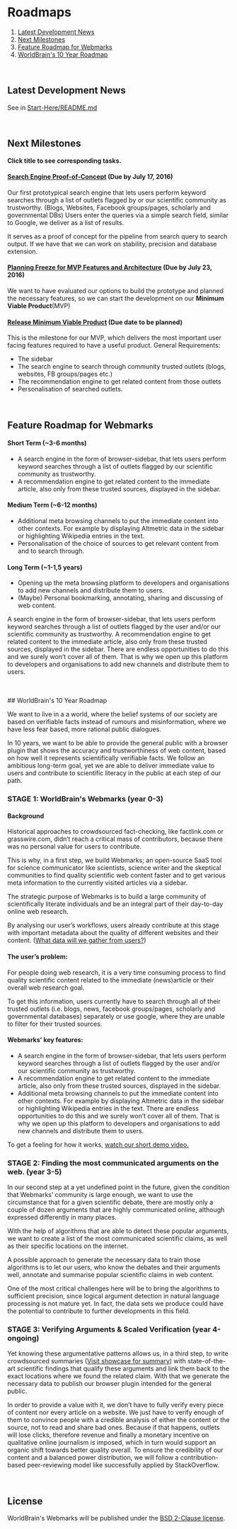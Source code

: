 # Roadmaps


1. [Latest Development News](https://github.com/WorldBrain/START-HERE/blob/master/ROADMAPS.md#latest-development-news)
2. [Next Milestones](https://github.com/WorldBrain/START-HERE/blob/master/ROADMAPS.md#next-milestones)
2. [Feature Roadmap for Webmarks](https://github.com/WorldBrain/START-HERE/blob/master/ROADMAPS.md#feature-roadmap-for-webmarks)
3. [WorldBrain's 10 Year Roadmap](https://github.com/WorldBrain/START-HERE/blob/master/ROADMAPS.md#worldbrains-10-year-roadmap)

<br>

## Latest Development News

See in [Start-Here/README.md](https://github.com/WorldBrain/START-HERE/blob/master/README.md#latest-development-news)

<br>


## Next Milestones

**Click title to see corresponding tasks.**

#### [Search Engine Proof-of-Concept](https://github.com/WorldBrain/Webmarks/milestones/Search%20Prototype) (Due by July 17, 2016)

Our first prototypical search engine that lets users perform keyword searches through a list of outlets flagged by or our scientific community as trustworthy. (Blogs, Websites, Facebook groups/pages, scholarly and governmental DBs)
Users enter the queries via a simple search field, similar to Google, we deliver as a list of results. 

It serves as a proof of concept for the pipeline from search query to search output.
If we have that we can work on stability, precision and database extension.
 

#### [Planning Freeze for MVP Features and Architecture](https://github.com/WorldBrain/Webmarks/milestones/Planning%20Freeze%20for%20MVP) (Due by July 23, 2016)
We want to have evaluated our options to build the prototype and planned the necessary features, so we can start the development on our **Minimum Viable Product**(MVP)

#### [Release Minimum Viable Product](https://github.com/WorldBrain/Webmarks/milestones/Minimum%20Viable%20Product) (Due date to be planned)
This is the milestone for our MVP, which delivers the most important user facing features required to have a useful product.
General Requirements:
 - The sidebar
 - The search engine to search through community trusted outlets (blogs, websites, FB groups/pages etc.)
 - The recommendation engine to get related content from those outlets
 - Personalisation of searched outlets.

<br>

## Feature Roadmap for Webmarks

#### Short Term (~3-6 months)

 - A search engine in the form of browser-sidebar, that lets users perform keyword searches through a list of outlets flagged by our scientific community as trustworthy.
 - A recommendation engine to get related content to the immediate article, also only from these trusted sources, displayed in the sidebar.

#### Medium Term (~6-12 months)

 - Additional meta browsing channels to put the immediate content into other contexts. For example by displaying Altmetric data in the sidebar or highlighting Wikipedia entries in the text. 
 - Personalisation of the choice of sources to get relevant content from and to search through.

#### Long Term (~1-1,5 years)

 - Opening up the meta browsing platform to developers and organisations to add new channels and distribute them to users.
 - (Maybe) Personal bookmarking, annotating, sharing and discussing of web content.

A search engine in the form of browser-sidebar, that lets users perform keyword searches through a list of outlets flagged by the user and/or our scientific community as trustworthy.
A recommendation engine to get related content to the immediate article, also only from these trusted sources, displayed in the sidebar.
There are endless opportunities to do this and we surely won’t cover all of them. That is why we open up this platform to developers and organisations to add new channels and distribute them to users.

<br>
<br>
## WorldBrain's 10 Year Roadmap

We want to live in a a world, where the belief systems of our society are based on verifiable facts instead of rumours and misinformation, where we have less fear based, more rational public dialogues.

In 10 years, we want to be able to provide the general public with a browser plugin that shows the accuracy and trustworthiness of web content, based on how well it represents scientifically verifiable facts. 
We follow an ambitious long-term goal, yet we are able to deliver immediate value to users and contribute to scientific literacy in the public at each step of our path.


### STAGE 1: WorldBrain's Webmarks (year 0-3)

#### Background
Historical approaches to crowdsourced fact-checking, like factlink.com or grasswire.com, didn’t reach a critical mass of contributors, because there was no personal value for users to contribute.

This is why, in a first step, we build Webmarks; an open-source SaaS tool for science communicator like scientists, science writer and the skeptical communities to find quality scientific web content faster and to get various meta information to the currently visited articles via a sidebar. 

The strategic purpose of Webmarks is to build a large community of scientifically literate individuals and be an integral part of their day-to-day online web research.

By analysing our user’s workflows, users already contribute at this stage with important metadata about the quality of different websites and their content.  ([What data will we gather from users?](http://www.worldbrain.io/open_and_social))

#### The user’s problem:
For people doing web research, it is a very time consuming process to find quality scientific content related to the immediate (news)article or their overall web research goal. 

To get this information, users currently have to search through all of their trusted outlets (i.e. blogs, news, facebook groups/pages, scholarly and governmental databases) separately or use google, where they are unable to filter for their trusted sources. 

#### Webmarks’ key features:
 - A search engine in the form of browser-sidebar, that lets users perform keyword searches through a list of outlets flagged by the user and/or our scientific community as trustworthy.
 - A recommendation engine to get related content to the immediate article, also only from these trusted sources, displayed in the sidebar. 
 - Additional meta browsing channels to put the immediate content into other contexts. For example by displaying Altmetric data in the sidebar or highlighting Wikipedia entries in the text.
 There are endless opportunities to do this and we surely won’t cover all of them. That is why we open up this platform to developers and organisations to add new channels and distribute them to users.

To get a feeling for how it works, [watch our short demo video.](https://www.youtube.com/watch?v=mWLg1awM3BE)


### STAGE 2: Finding the most communicated arguments on the web. (year 3-5)

In our second step at a yet undefined point in the future, given the condition that Webmarks’ community is large enough, we want to use the circumstance that for a given scientific debate, there are mostly only a couple of dozen arguments that are highly communicated online, although expressed differently in many places. 

With the help of algorithms that are able to detect these popular arguments, we want to create a list of the most communicated scientific claims, as well as their specific locations on the internet. 

A possible approach to generate the necessary data to train those algorithms is to let our users, who know the debates and their arguments well, annotate and summarise popular scientific claims in web content.

One of the most critical challenges here will be to bring the algorithms to sufficient precision, since logical argument detection in natural language processing is not mature yet. In fact, the data sets we produce could have the potential to contribute to further developments in this field.



### STAGE 3: Verifying Arguments & Scaled Verification (year 4-ongoing)

Yet knowing these argumentative patterns allows us, in a third step, to write crowdsourced summaries ([Visit showcase for summary](http://arguments.worldbrain.io/?p=326)) with state-of-the-art scientific findings that qualify these arguments and link them back to the exact locations where we found the related claim.
With that we generate the necessary data to publish our browser plugin intended for the general public. 

In order to provide a value with it, we don’t have to fully verify every piece of content nor every article on a website. 
We just have to verify enough of them to convince people with a credible analysis of either the content or the source, not to read and share bad ones. Because if that happens, outlets will lose clicks, therefore revenue and finally a monetary incentive on qualitative online journalism is imposed, which in turn would support an organic shift towards better quality overall.
To ensure the credibility of our content and a balanced power distribution, we will follow a contribution-based peer-reviewing model like successfully applied by StackOverflow. 

<br>

License
-------
WorldBrain's Webmarks will be published under the [BSD 2-Clause license](https://github.com/WorldBrain/START-HERE/blob/master/LICENSE).
